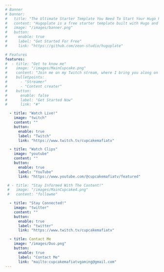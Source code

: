 ```yaml
---
# Banner
# banner:
#   title: "The Ultimate Starter Template You Need To Start Your Hugo Project"
#   content: "Hugoplate is a free starter template built with Hugo and TailwindCSS, providing everything you need to jumpstart your Hugo project and save valuable time."
#   image: "/images/banner.png"
#   button:
#     enable: true
#     label: "Get Started For Free"
#     link: "https://github.com/zeon-studio/hugoplate"

# Features
features:
#  - title: "Get to know me"
#    image: "/images/MainCupcake.png"
#    content: "Join me on my Twitch stream, where I bring you along on my gaming adventures! From epic wins to hilarious fails, we'll create unforgettable memories together."
#    bulletpoints:
#      - "Streamer"
#      - "Content creater"
#    button:
#      enable: false
#      label: "Get Started Now"
#      link: "#"

  - title: "Watch Live!"
    image: "twitch"
    content: ""
    button:
      enable: true
      label: "Twitch"
      link: "https://www.twitch.tv/cupcakemafiatv"

  - title: "Watch Clips"
    image: "youtube"
    content: ""
    button:
      enable: true
      label: "YouTube"
      link: "https://www.youtube.com/@cupcakemafiatv/featured"

 # - title: "Stay Informed With The Content!"
 #   image: "/images/MainCupcake4.png"
 #   content: "followme"

  - title: "Stay Connected!"
    image: "twitter"
    content: ""
    button:
      enable: true
      label: "twitter"
      link: "https://www.twitch.tv/cupcakemafiatv"

  - title: Contact Me
    image: "/images/Duo.png"
    button:
      enable: true
      label: "Contact Me"
      link: "mailto:cupcakemafiatvgaming@gmail.com"
---
```

